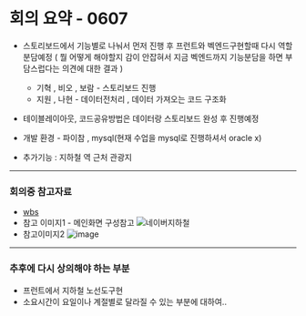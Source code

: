  # 회의 요약 - 0607
 
 - 스토리보드에서 기능별로 나눠서 먼저 진행 후 프런트와 벡엔드구현할때 다시 역할분담예정 ( 뭘 어떻게 해야할지 감이 안잡혀서 지금 벡엔드까지 기능분담을 하면 부담스럽다는 의견에 대한 결과 ) 
    - 기혁 , 비오 , 보람 - 스토리보드 진행
    - 지원 , 나현 - 데이터전처리 , 데이터 가져오는 코드 구조화


 - 테이블레이아웃, 코드공유방법은 데이터랑 스토리보드 완성 후 진행예정


- 개발 환경 - 파이참 , mysql(현재 수업을 mysql로 진행하셔서 oracle x)


- 추가기능 : 지하철 역 근처 관광지


---



### 회의중 참고자료 

- [wbs](https://docs.google.com/spreadsheets/d/1FRyxzHHejUDF6YyovP_TfSTsr8Nq3mEqCwst9Q1K-Yg/edit?usp=sharing)
- 참고 이미지1 - 메인화면 구성참고
![네이버지하철](https://github.com/Jang-jiwon/Subway/assets/66350779/ccfb784e-a020-4f90-a666-634f5a5e58ba)
- 참고이미지2
![image](https://github.com/Jang-jiwon/Subway/assets/66350779/3f806dbe-617a-43b6-a21a-6e6ad61b5ada)


-----


### 추후에 다시 상의해야 하는 부분
 - 프런트에서 지하철 노선도구현
- 소요시간이 요일이나 계절별로 달라질 수 있는 부분에 대하여..
